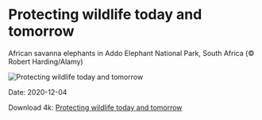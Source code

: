 # Protecting wildlife today and tomorrow

African savanna elephants in Addo Elephant National Park, South Africa (© Robert Harding/Alamy)

![Protecting wildlife today and tomorrow](https://bing.com/th?id=OHR.WCDBabyElephant_EN-US1508691119_UHD.jpg&rf=LaDigue_UHD.jpg&pid=hp&w=1024&h=576)

Date: 2020-12-04

Download 4k: [Protecting wildlife today and tomorrow](https://bing.com/th?id=OHR.WCDBabyElephant_EN-US1508691119_UHD.jpg&rf=LaDigue_UHD.jpg&pid=hp&w=3840&h=2160)

